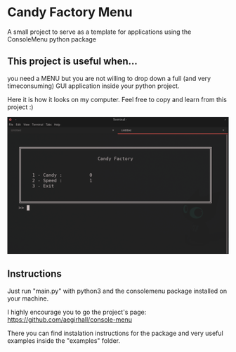 # Candy Factory Menu
A small project to serve as a template for applications using the ConsoleMenu python package

## This project is useful when...
you need a MENU but you are not willing to drop down a full (and very timeconsuming) GUI application inside your python project.

Here it is how it looks on my computer. Feel free to copy and learn from this project :)

![Screenshot](Images/screenshot.jpeg)



## Instructions
Just run "main.py" with python3 and the consolemenu package installed on your machine.

I highly encourage you to go the project's page:
https://github.com/aegirhall/console-menu

There you can find instalation instructions for the package and very useful examples inside the "examples" folder.
